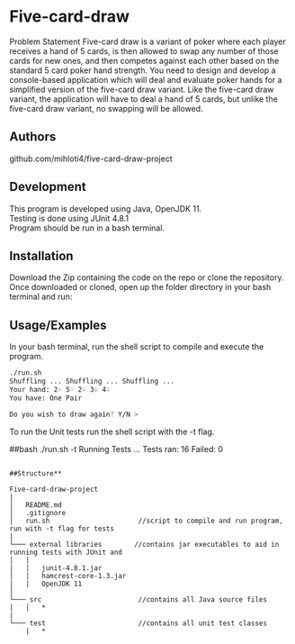 # Five-card-draw
  Problem Statement
    Five-card draw is a variant of poker where each player receives a hand of 5 cards, is then
    allowed to swap any number of those cards for new ones, and then competes against each
    other based on the standard 5 card poker hand strength. You need to design and develop
    a console-based application which will deal and evaluate poker hands for a simplified
    version of the five-card draw variant. Like the five-card draw variant, the application will
    have to deal a hand of 5 cards, but unlike the five-card draw variant, no swapping will be
    allowed. 

## Authors

github.com/mihloti4/five-card-draw-project

## Development

This program is developed using Java, OpenJDK 11. <br />
Testing is done using JUnit 4.8.1 <br />
Program should be run in a bash terminal.

## Installation
 Download the Zip containing the code on the repo or clone the repository. <br />
 Once downloaded or cloned, open up the folder directory in your bash terminal and run:


## Usage/Examples
In your bash terminal, run the shell script to compile and execute the program.

```bash
./run.sh
Shuffling ... Shuffling ... Shuffling ...
Your hand: 2♢ 5♡ 2♤ 3♧ 4♤ 
You have: One Pair

Do you wish to draw again? Y/N >
```

To run the Unit tests run the shell script with the -t flag.

##bash
./run.sh -t
Running Tests ...
Tests ran: 16
Failed: 0
```

##Structure**

Five-card-draw-project
|
│   README.md
│   .gitignore     
│   run.sh                      //script to compile and run program, run with -t flag for tests
|
└─── external libraries        //contains jar executables to aid in running tests with JUnit and 
│   |      
|   |   junit-4.8.1.jar
│   |   hamcrest-core-1.3.jar
|   |   OpenJDK 11   
│   
└─── src                        //contains all Java source files
|   │   *
|
└─── test                       //contains all unit test classes
    |   *
